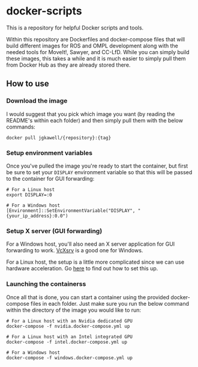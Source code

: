 # docker-scripts

This is a repository for helpful Docker scripts and tools.

Within this repository are Dockerfiles and docker-compose files that will build different images for ROS and OMPL development along with the needed tools for MoveIt!, Sawyer, and CC-LfD. While you can simply build these images, this takes a while and it is much easier to simply pull them from Docker Hub as they are already stored there.

## How to use

### Download the image

I would suggest that you pick which image you want (by reading the README's within each folder) and then simply pull them with the below commands:

```
docker pull jgkawell/{repository}:{tag}
```

### Setup environment variables

Once you've pulled the image you're ready to start the container, but first be sure to set your `DISPLAY` environment variable so that this will be passed to the container for GUI forwarding:

```
# For a Linux host
export DISPLAY=:0

# For a Windows host
[Environment]::SetEnvironmentVariable("DISPLAY", "{your_ip_address}:0.0")
```

### Setup X server (GUI forwarding)

For a Windows host, you'll also need an X server application for GUI forwarding to work. [VcXsrv](https://sourceforge.net/projects/vcxsrv/) is a good one for Windows.

For a Linux host, the setup is a little more complicated since we can use hardware acceleration. Go [here](./docs/hardware-acceleration-linux.md) to find out how to set this up.

### Launching the containerss

Once all that is done, you can start a container using the provided docker-compose files in each folder. Just make sure you run the below command within the directory of the image you would like to run:

```
# For a Linux host with an Nvidia dedicated GPU
docker-compose -f nvidia.docker-compose.yml up

# For a Linux host with an Intel integrated GPU
docker-compose -f intel.docker-compose.yml up

# For a Windows host
docker-compose -f windows.docker-compose.yml up
```
